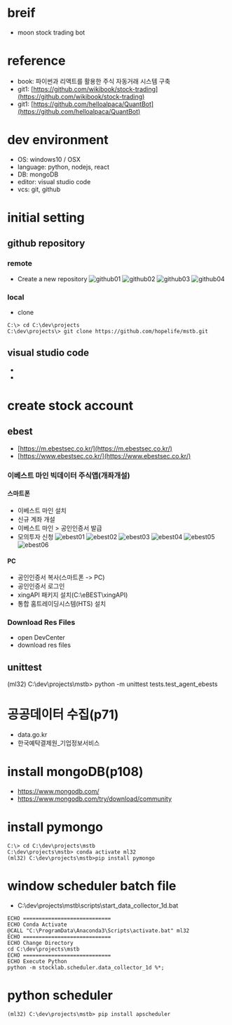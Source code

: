 # breif
- moon stock trading bot


# reference
- book: 파이썬과 리액트를 활용한 주식 자동거래 시스템 구축
- git1: [https://github.com/wikibook/stock-trading](https://github.com/wikibook/stock-trading)
- git1: [https://github.com/helloalpaca/QuantBot](https://github.com/helloalpaca/QuantBot)


# dev environment
- OS: windows10 / OSX
- language: python, nodejs, react
- DB: mongoDB
- editor: visual studio code
- vcs: git, github


# initial setting

## github repository

### remote

- Create a new repository
![github01](./_docs/images/github01.png)
![github02](./_docs/images/github02.png)
![github03](./_docs/images/github03.png)
![github04](./_docs/images/github04.png)

### local

- clone
```
C:\> cd C:\dev\projects
C:\dev\projects\> git clone https://github.com/hopelife/mstb.git
```

## visual studio code
- 
-


# create stock account

## ebest
- [https://m.ebestsec.co.kr/](https://m.ebestsec.co.kr/)
- [https://www.ebestsec.co.kr/](https://www.ebestsec.co.kr/)

### 이베스트 마인 빅데이터 주식앱(개좌개설)
#### 스마트폰
- 이베스트 마인 설치
- 신규 계좌 개설
- 이베스트 마인 > 공인인증서 발급
- 모의투자 신청
![ebest01](./_docs/images/ebest01.jpg)
![ebest02](./_docs/images/ebest02.jpg)
![ebest03](./_docs/images/ebest03.jpg)
![ebest04](./_docs/images/ebest04.jpg)
![ebest05](./_docs/images/ebest05.jpg)
![ebest06](./_docs/images/ebest06.jpg)

#### PC
- 공인인증서 복사(스마트폰 -> PC)
- 공인인증서 로그인
- xingAPI 패키지 설치(C:\eBEST\xingAPI)
- 통합 홈트레이딩시스템(HTS) 설치

### Download Res Files

- open DevCenter
- download res files

## unittest
(ml32) C:\dev\projects\mstb> python -m unittest tests.test_agent_ebests


# 공공데이터 수집(p71)

- data.go.kr
- 한국예탁결제원_기업정보서비스


# install mongoDB(p108)
- https://www.mongodb.com/
- https://www.mongodb.com/try/download/community


# install pymongo
```
C:\> cd C:\dev\projects\mstb
C:\dev\projects\mstb> conda activate ml32
(ml32) C:\dev\projects\mstb>pip install pymongo
```

# window scheduler batch file
- C:\dev\projects\mstb\scripts\start_data_collector_1d.bat
```
ECHO ============================
ECHO Conda Activate
@CALL "C:\ProgramData\Anaconda3\Scripts\activate.bat" ml32
ECHO ============================
ECHO Change Directory
cd C:\dev\projects\mstb
ECHO ============================
ECHO Execute Python
python -m stocklab.scheduler.data_collector_1d %*;
```

# python scheduler
```
(ml32) C:\dev\projects\mstb> pip install apscheduler
```
